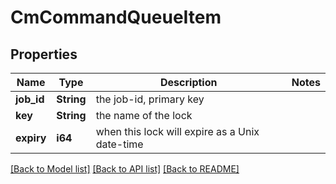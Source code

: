 # CmCommandQueueItem

## Properties

Name | Type | Description | Notes
------------ | ------------- | ------------- | -------------
**job_id** | **String** | the job-id, primary key | 
**key** | **String** | the name of the lock | 
**expiry** | **i64** | when this lock will expire as a Unix date-time | 

[[Back to Model list]](../README.md#documentation-for-models) [[Back to API list]](../README.md#documentation-for-api-endpoints) [[Back to README]](../README.md)


